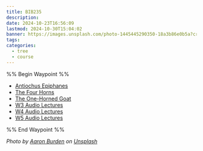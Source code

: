 ```yaml
---
title: BIB235
description: 
date: 2024-10-23T16:56:09
lastmod: 2024-10-30T15:04:02
banner: https://images.unsplash.com/photo-1445445290350-18a3b86e0b5a?crop=entropy&cs=tinysrgb&fit=max&fm=jpg&ixid=M3wzNjAwOTd8MHwxfHNlYXJjaHwyNnx8YmlibGV8ZW58MHwwfHx8MTcyOTk4MTUyOHww&ixlib=rb-4.0.3&q=80&w=1080
tags: 
categories:
  - tree
  - course
---
```

  
%% Begin Waypoint %%  
- [Antiochus Epiphanes](./antiochus-epiphanes.md)  
- [The Four Horns](./four-horns.md)  
- [The One-Horned Goat](./one-horned-goat.md)  
- [W3 Audio Lectures](./W3-audio-lectures.md)  
- [W4 Audio Lectures](./W4-audio-lectures.md)  
- [W5 Audio Lectures](./W5%20Audio%20Lectures.md)  
  
%% End Waypoint %%  
  
*Photo by [Aaron Burden](https://unsplash.com/@aaronburden?utm_source=Obsidian%20Image%20Inserter%20Plugin&utm_medium=referral) on [Unsplash](https://unsplash.com/?utm_source=Obsidian%20Image%20Inserter%20Plugin&utm_medium=referral)*  
